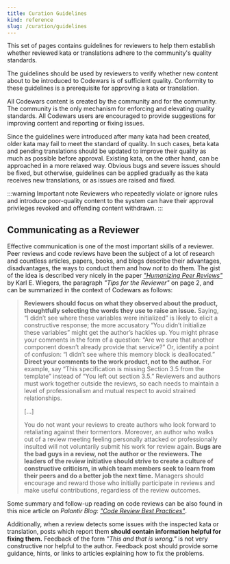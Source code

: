```yaml
---
title: Curation Guidelines
kind: reference
slug: /curation/guidelines
---
```


This set of pages contains guidelines for reviewers to help them establish whether reviewed kata or translations adhere to the community's quality standards.

The guidelines should be used by reviewers to verify whether new content about to be introduced to Codewars is of sufficient quality. Conformity to these guidelines is a prerequisite for approving a kata or translation.

All Codewars content is created by the community and for the community. The community is the only mechanism for enforcing and elevating quality standards. All Codewars users are encouraged to provide suggestions for improving content and reporting or fixing issues.

Since the guidelines were introduced after many kata had been created, older kata may fail to meet the standard of quality. In such cases, beta kata and pending translations should be updated to improve their quality as much as possible before approval. Existing kata, on the other hand, can be approached in a more relaxed way. Obvious bugs and severe issues should be fixed, but otherwise, guidelines can be applied gradually as the kata receives new translations, or as issues are raised and fixed.

:::warning Important note
Reviewers who repeatedly violate or ignore rules and introduce poor-quality content to the system can have their approval privileges revoked and offending content withdrawn.
:::


## Communicating as a Reviewer

Effective communication is one of the most important skills of a reviewer. Peer reviews and code reviews have been the subject of a lot of research and countless articles, papers, books, and blogs describe their advantages, disadvantages, the ways to conduct them and how _not_ to do them. The gist of the idea is described very nicely in the paper [_"Humanizing Peer Reviews"_](https://www.processimpact.com/articles/humanizing_reviews.pdf) by Karl E. Wiegers, the paragraph _"Tips for the Reviewer"_ on page 2, and can be summarized in the context of Codewars as follows:

> **Reviewers should focus on what they observed about the product, thoughtfully selecting the words they use to raise an issue.** Saying, “I didn’t see where these variables were initialized” is likely to elicit a constructive response; the more accusatory “You didn’t initialize these variables” might get the author’s hackles up. You might phrase your comments in the form of a question: “Are we sure that another component doesn’t already provide that service?” Or, identify a point of confusion: “I didn’t see where this memory block is deallocated.” **Direct your comments to the work product, not to the author.** For example, say “This specification is missing Section 3.5 from the template” instead of “You left out section 3.5.” Reviewers and authors must work together outside the reviews, so each needs to maintain a level of professionalism and mutual respect to avoid strained relationships.
>
> [...]
>
> You do not want your reviews to create authors who look forward to retaliating against their tormentors. Moreover, an author who walks out of a review meeting feeling personally attacked or professionally insulted will not voluntarily submit his work for review again. **Bugs are the bad guys in a review, not the author or the reviewers. The leaders of the review initiative should strive to create a culture of constructive criticism, in which team members seek to learn from their peers and do a better job the next time.** Managers should encourage and reward those who initially participate in reviews and make useful contributions, regardless of the review outcomes.

Some summary and follow-up reading on code reviews can be also found in this nice article on _Palantir Blog_: [_"Code Review Best Practices"_](https://medium.com/palantir/code-review-best-practices-19e02780015f).

Additionally, when a review detects some issues with the inspected kata or translation, posts which report them **should contain information helpful for fixing them.** Feedback of the form _"This and that is wrong."_ is not very constructive nor helpful to the author. Feedback post should provide some guidance, hints, or links to articles explaining how to fix the problems.
